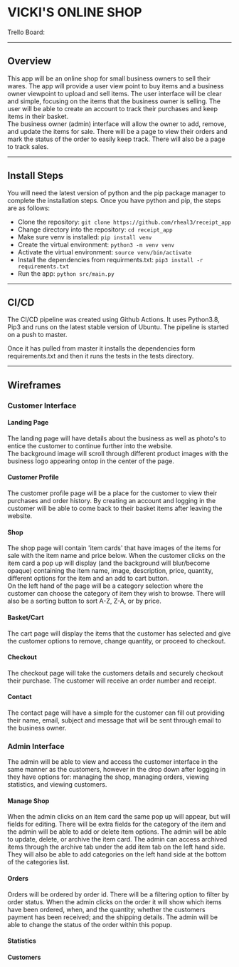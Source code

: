 # VICKI'S ONLINE SHOP

Trello Board: 

---

## Overview
This app will be an online shop for small business owners to sell their wares. The app will provide a user view point to buy items and a business owner viewpoint to upload and sell items. 
The user interface will be clear and simple, focusing on the items that the business owner is selling. The user will be able to create an account to track their purchases and keep items in their basket.  
The business owner (admin) interface will allow the owner to add, remove, and update the items for sale. There will be a page to view their orders and mark the status of the order to easily keep track. There will also be a page to track sales.

---

## Install Steps

You will need the latest version of python and the pip package manager to complete the installation steps. Once you have python and pip, the steps are as follows:

- Clone the repository: `git clone https://github.com/rheal3/receipt_app`
- Change directory into the repository: `cd receipt_app`
- Make sure venv is installed: `pip install venv`
- Create the virtual environment: `python3 -m venv venv`
- Activate the virtual environment: `source venv/bin/activate`
- Install the dependencies from requirments.txt: `pip3 install -r requirements.txt`
- Run the app: `python src/main.py`

---

## CI/CD

The CI/CD pipeline was created using Github Actions. It uses Python3.8, Pip3 and runs on the latest stable version of Ubuntu. The pipeline is started on a push to master.

Once it has pulled from master it installs the dependencies form requirements.txt and then it runs the tests in the tests directory.

---

## Wireframes

### Customer Interface

#### Landing Page
The landing page will have details about the business as well as photo's to entice the customer to continue further into the website.  
The background image will scroll through different product images with the business logo appearing ontop in the center of the page.
![]()

#### Customer Profile
The customer profile page will be a place for the customer to view their purchases and order history. By creating an account and logging in the customer will be able to come back to their basket items after leaving the website.
![]()

#### Shop
The shop page will contain 'item cards' that have images of the items for sale with the item name and price below. When the customer clicks on the item card a pop up will display (and the background will blur/become opaque) containing the item name, image, description, price, quantity, different options for the item and an add to cart button.  
On the left hand of the page will be a category selection where the customer can choose the category of item they wish to browse. There will also be a sorting button to sort A-Z, Z-A, or by price.
![]()

#### Basket/Cart
The cart page will display the items that the customer has selected and give the customer options to remove, change quantity, or proceed to checkout.
![]()

#### Checkout
The checkout page will take the customers details and securely checkout their purchase. The customer will receive an order number and receipt.
![]()

#### Contact
The contact page will have a simple for the customer can fill out providing their name, email, subject and message that will be sent through email to the business owner.
![]() 

### Admin Interface
The admin will be able to view and access the customer interface in the same manner as the customers, however in the drop down after logging in they have options for: managing the shop, managing orders, viewing statistics, and viewing customers.
![]()

#### Manage Shop
When the admin clicks on an item card the same pop up will appear, but will fields for editing. There will be extra fields for the category of the item and the admin will be able to add or delete item options. The admin will be able to update, delete, or archive the item card. The admin can access archived items through the archive tab under the add item tab on the left hand side. They will also be able to add categories on the left hand side at the bottom of the categories list.
![]()

#### Orders
Orders will be ordered by order id. There will be a filtering option to filter by order status. When the admin clicks on the order it will show which items have been ordered, when, and the quantity; whether the customers payment has been received; and the shipping details. The admin will be able to change the status of the order within this popup.
![]()

#### Statistics
<!-- Currently unsure about what statistics are important... -->
<!-- ![]() -->

#### Customers
<!-- This page will list all customers who have made accounts and allow the admin to send a password reset email to the customer. ??? -->
<!-- ![]() -->
